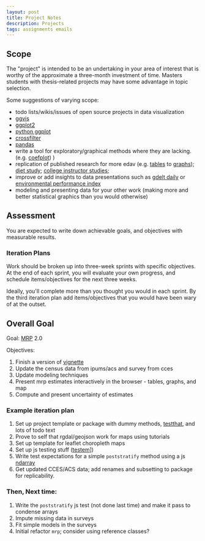 ```yaml
---
layout: post
title: Project Notes
description: Projects
tags: assignments emails
---
```


## Scope

The "project" is intended to be an undertaking in your area of interest that is worthy of the approximate a three-month investment of time. Masters students with thesis-related projects may have some advantage in topic selection.

Some suggestions of varying scope:

  * todo lists/wikis/issues of open source projects in data visualization
  * [ggvis](https://github.com/rstudio/ggvis/issues)
  * [ggplot2](https://github.com/hadley/ggplot2/wiki)
  * [python ggplot](https://github.com/yhat/ggplot/blob/master/TODO.md)
  * [crossfilter](https://github.com/square/crossfilter/issues)
  * [pandas](https://github.com/pydata/pandas/wiki)
  * write a tool for exploratory/graphical methods where they are lacking. (e.g. [coefplot](http://cran.r-project.org/web/packages/coefplot/index.html))
)
  * replication of published research for more edav (e.g. [tables](http://www9.georgetown.edu/grad/gppi/hpi/cew/pdfs/whatsitworth-complete.pdf) to [graphs](http://www.npr.org/blogs/money/2013/09/10/219372252/the-most-and-least-lucrative-college-majors-in-1-graph)); [diet study](http://www.nejm.org/doi/full/10.1056/NEJMoa1200303); [college instructor studies](http://www.nytimes.com/2014/02/06/opinion/a-solution-for-bad-teaching.html);
  * improve or add insights to data presentations such as [gdelt daily](http://blog.gdeltproject.org/gdelt-daily-trend-reports/) or [environmental performance index](http://epi.yale.edu/)
  * modeling and presenting data for your other work (making more and better statistical graphics than you would otherwise)

## Assessment

You are expected to write down achievable goals, and objectives with measurable results.

### Iteration Plans

Work should be broken up into three-week sprints with specific objectives. At the end of each sprint, you will evaluate your own progress, and schedule items/objectives for the next three weeks. 

Ideally, you'll complete more than you thought you would in each sprint. By the third iteration plan add items/objectives that you would have been wary of at the outset.


## Overall Goal

Goal: [MRP](https://github.com/malecki/mrp) 2.0

Objectives:

1. Finish a version of [vignette](https://github.com/malecki/mrp/tree/vignette)
1. Update the census data from ipums/acs and survey from cces 
1. Update modeling techniques 
1. Present mrp estimates interactively in the browser - tables, graphs, and map
1. Compute and present uncertainty of estimates

### Example iteration plan

1. Set up project template or package with dummy methods, [testthat](https://github.com/hadley/testthat), and lots of todo text
1. Prove to self that rgdal/geojson work for maps using tutorials
1. Set up template for leaflet choropleth maps
1. Set up js testing stuff ([testem](https://github.com/airportyh/testem)])
1. Write test expectations for a simple `poststratify` method using a  js [ndarray](https://github.com/mikolalysenko/ndarray)
1. Get updated CCES/ACS data; add renames and subsetting to package for replicability.

### Then, Next time: 

1. Write the `poststratify` js test (not done last time) and make it pass to condense arrays
1. Impute missing data in surveys
1. Fit simple models in the surveys
1. Initial refactor `mrp`; consider using reference classes?
